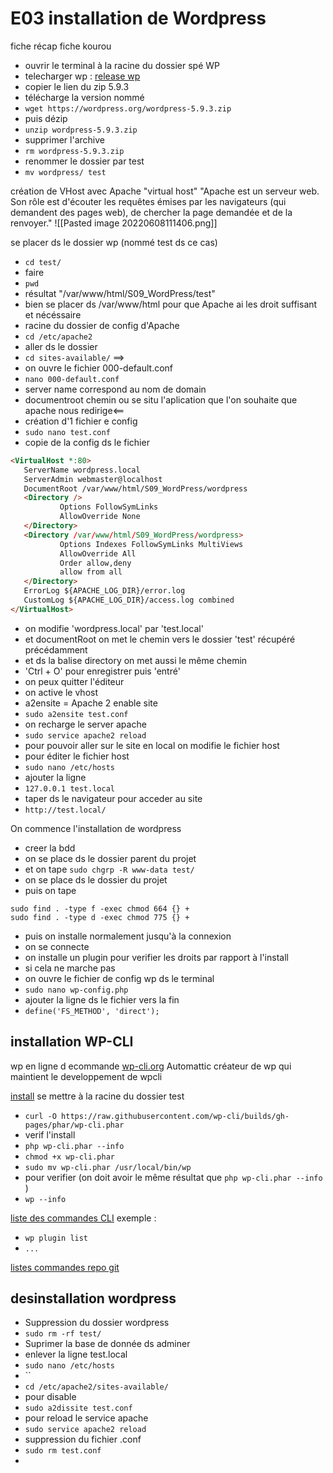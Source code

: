 # E03 installation de Wordpress
fiche récap
fiche kourou

- ouvrir le terminal à la racine du dossier spé WP
- telecharger wp : [release wp](https://wordpress.org/download/releases/)
- copier le lien du zip 5.9.3
- télécharge la version nommé
- `wget https://wordpress.org/wordpress-5.9.3.zip`
- puis dézip
- `unzip wordpress-5.9.3.zip `
- supprimer l'archive
- `rm wordpress-5.9.3.zip `
- renommer le dossier par test
- `mv wordpress/ test`

création de VHost avec Apache "virtual host"
"Apache est un serveur web. Son rôle est d'écouter les requêtes émises par les navigateurs (qui demandent des pages web), de chercher la page demandée et de la renvoyer."
![[Pasted image 20220608111406.png]]

se placer ds le dossier wp (nommé test ds ce cas)
- `cd test/`
- faire
- `pwd`
- résultat "/var/www/html/S09_WordPress/test"
- bien se placer ds /var/www/html pour que Apache ai les droit suffisant et nécéssaire
- racine du dossier de config d'Apache
- `cd /etc/apache2 `
- aller ds le dossier
- `cd sites-available/`
==>
- on ouvre le fichier 000-default.conf
- `nano 000-default.conf`
- server name correspond au nom de domain
- documentroot chemin ou se situ l'aplication que l'on souhaite que apache nous redirige<==
- création d'1 fichier e config
- `sudo nano test.conf`
- copie de la config ds le fichier
 ```html
 <VirtualHost *:80>
    ServerName wordpress.local
    ServerAdmin webmaster@localhost
    DocumentRoot /var/www/html/S09_WordPress/wordpress
    <Directory />
            Options FollowSymLinks
            AllowOverride None
    </Directory>
    <Directory /var/www/html/S09_WordPress/wordpress>
            Options Indexes FollowSymLinks MultiViews
            AllowOverride All
            Order allow,deny
            allow from all
    </Directory>
    ErrorLog ${APACHE_LOG_DIR}/error.log
    CustomLog ${APACHE_LOG_DIR}/access.log combined
</VirtualHost>
```
- on modifie 'wordpress.local' par 'test.local'
- et documentRoot on met le chemin vers le dossier 'test' récupéré précédamment
- et ds la balise directory on met aussi le même chemin
- 'Ctrl + O' pour enregistrer puis 'entré'
- on peux quitter l'éditeur
- on active le vhost
- a2ensite = Apache 2 enable site
- `sudo a2ensite test.conf`
- on recharge le server apache
- `sudo service apache2 reload`
- pour pouvoir aller sur le site en local on modifie le fichier host
- pour éditer le fichier host
- `sudo nano /etc/hosts`
- ajouter la ligne
- `127.0.0.1 test.local`
- taper ds le navigateur pour acceder au site
- `http://test.local/`


On commence l'installation de wordpress
- creer la bdd
- on se place ds le dossier parent du projet 
- et on tape
 `sudo chgrp -R www-data test/`
- on se place ds le dossier du projet 
- puis on tape
```
sudo find . -type f -exec chmod 664 {} +
sudo find . -type d -exec chmod 775 {} +
```
- puis on installe normalement jusqu'à la connexion
- on se connecte
- on installe un plugin pour verifier les droits par rapport à l'install
- si cela ne marche pas
- on ouvre le fichier de config wp ds le terminal
- ` sudo nano wp-config.php `
- ajouter la ligne ds le fichier vers la fin
- `define('FS_METHOD', 'direct');`

## installation  WP-CLI

wp en ligne d ecommande
[wp-cli.org](https://wp-cli.org/fr/)
Automattic créateur de wp qui maintient le developpement de wpcli

[install](https://wp-cli.org/fr/#installation)
se mettre à la racine du dossier test
- `curl -O https://raw.githubusercontent.com/wp-cli/builds/gh-pages/phar/wp-cli.phar`
- verif l'install
- `php wp-cli.phar --info`
- `chmod +x wp-cli.phar`
- `sudo mv wp-cli.phar /usr/local/bin/wp`
- pour verifier (on doit avoir le même résultat que `php wp-cli.phar --info` )
- `wp --info`

[liste des commandes CLI](https://developer.wordpress.org/cli/commands/)
exemple :
- `wp plugin list`
- `...`

[listes commandes repo git](https://github.com/maheshwaghmare/wp-cli-commands-cheat-sheet.git)


## desinstallation wordpress
- Suppression du dossier wordpress
- `sudo rm -rf test/`
- Suprimer la base de donnée ds adminer
- enlever la ligne test.local
- `sudo nano /etc/hosts`
- ``
- `cd /etc/apache2/sites-available/`
- pour disable
- `sudo a2dissite test.conf`
- pour reload le service apache
- `sudo service apache2 reload`
- suppression du fichier .conf
- `sudo rm test.conf`
- 
